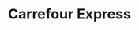---
title: "Carrefour Express"
url: /brest/carrefour-express-rampe-du-vieux-bourg/
shop: commodité
---